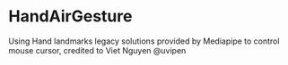 # HandAirGesture
Using Hand landmarks legacy solutions provided by Mediapipe to control mouse cursor, credited to Viet Nguyen @uvipen
